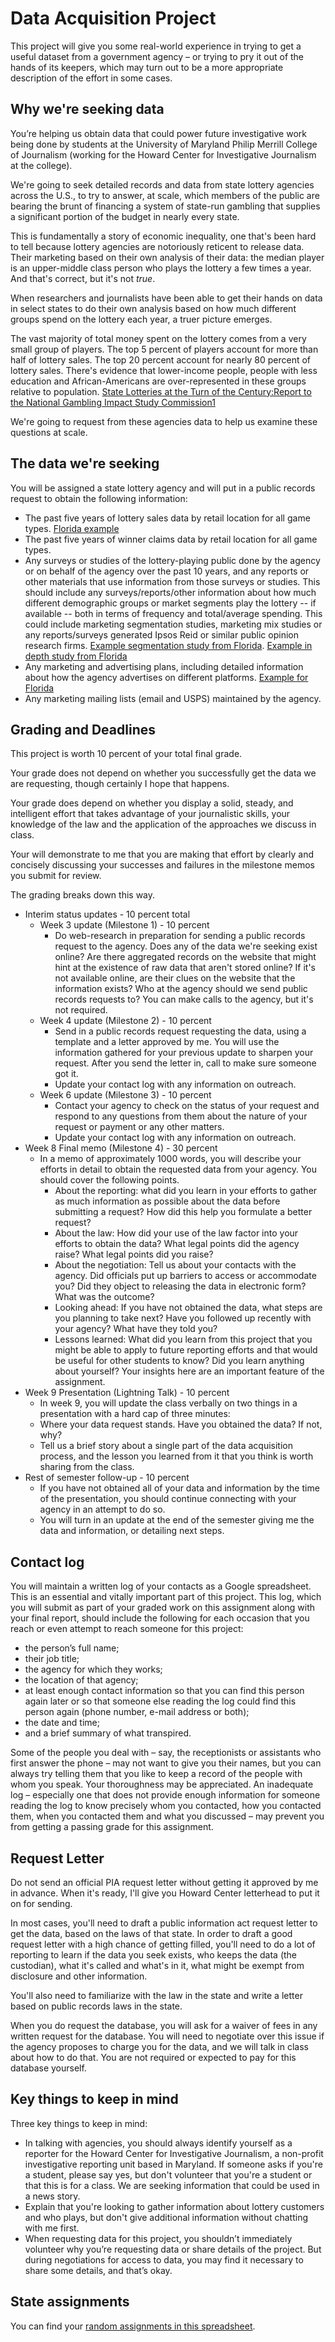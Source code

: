 # Data Acquisition Project

This project will give you some real-world experience in trying to get a useful dataset from a government agency – or trying to pry it out of the hands of its keepers, which may turn out to be a more appropriate description of the effort in some cases.

## Why we're seeking data

You’re helping us obtain data that could power future investigative work being done by students at the University of Maryland Philip Merrill College of Journalism (working for the Howard Center for Investigative Journalism at the college).

We're going to seek detailed records and data from state lottery agencies across the U.S., to try to answer, at scale, which members of the public are bearing the brunt of financing a system of state-run gambling that supplies a significant portion of the budget in nearly every state.  

This is fundamentally a story of economic inequality, one that's been hard to tell because lottery agencies are notoriously reticent to release data.  Their marketing based on their own analysis of their data: the median player is an upper-middle class person who plays the lottery a few times a year. And that's correct, but it's not *true*.

When researchers and journalists have been able to get their hands on data in select states to do their own analysis based on how much different groups spend on the lottery each year, a truer picture emerges. 

The vast majority of total money spent on the lottery comes from a very small group of players.  The top 5 percent of players account for more than half of lottery sales. The top 20 percent account for nearly 80 percent of lottery sales.  There's evidence that lower-income people, people with less education and African-Americans are over-represented in these groups relative to population. [State Lotteries at the Turn of the Century:Report to the National Gambling Impact Study Commission1](https://dukespace.lib.duke.edu/dspace/bitstream/handle/10161/7548/lottrep.pdf?sequence=1&isAllowed=y)

We're going to request from these agencies data to help us examine these questions at scale.


## The data we're seeking

You will be assigned a state lottery agency and will put in a public records request to obtain the following information:
* The past five years of lottery sales data by retail location for all game types. [Florida example](https://docs.google.com/spreadsheets/d/1GB2335u8s6fr2bJXo1vN0bRkWCLKyeLc/edit?rtpof=true)
* The past five years of winner claims data by retail location for all game types.
* Any surveys or studies of the lottery-playing public done by the agency or on behalf of the agency over the past 10 years, and any reports or other materials that use information from those surveys or studies. This should include any surveys/reports/other information about how much different demographic groups or market segments play the lottery -- if available -- both in terms of frequency and total/average spending. This could include marketing segmentation studies, marketing mix studies or any reports/surveys generated Ipsos Reid or similar public opinion research firms. [Example segmentation study from Florida](https://drive.google.com/drive/folders/16tqf8Y5dmWiqAcBXwkrLthKF5jOaXwKp). [Example in depth study from Florida](https://drive.google.com/drive/u/0/folders/16tqf8Y5dmWiqAcBXwkrLthKF5jOaXwKp)
* Any marketing and advertising plans, including detailed information about how the agency advertises on different platforms. [Example for Florida](https://drive.google.com/drive/u/0/folders/16tqf8Y5dmWiqAcBXwkrLthKF5jOaXwKp)
* Any marketing mailing lists (email and USPS) maintained by the agency.    

## Grading and Deadlines

This project is worth 10 percent of your total final grade.

Your grade does not depend on whether you successfully get the data we are requesting, though certainly I hope that happens.  

Your grade does depend on whether you display a solid, steady, and intelligent effort that takes advantage of your journalistic skills, your knowledge of the law and the application of the approaches we discuss in class.  

Your will demonstrate to me that you are making that effort by clearly and concisely discussing your successes and failures in the milestone memos you submit for review.

The grading breaks down this way.

* Interim status updates - 10 percent total
  * Week 3 update (Milestone 1) - 10 percent
    * Do web-research in preparation for sending a public records request to the agency.  Does any of the data we're seeking exist online? Are there aggregated records on the website that might hint at the existence of raw data that aren't stored online? If it's not available online, are their clues on the website that the information exists? Who at the agency should we send public records requests to?  You can make calls to the agency, but it's not required.
  * Week 4 update (Milestone 2) - 10 percent
    * Send in a public records request requesting the data, using a template and a letter approved by me.  You will use the information gathered for your previous update to sharpen your request. After you send the letter in, call to make sure someone got it.
    * Update your contact log with any information on outreach.  
  * Week 6 update (Milestone 3) - 10 percent
    * Contact your agency to check on the status of your request and respond to any questions from them about the nature of your request or payment or any other matters.  
    * Update your contact log with any information on outreach.
* Week 8 Final memo (Milestone 4) - 30 percent
    * In a memo of approximately 1000 words, you will describe your efforts in detail to obtain the requested data from your agency. You should cover the following points.
      * About the reporting: what did you learn in your efforts to gather as much information as possible about the data before submitting a request? How did this help you formulate a better request?
      * About the law: How did your use of the law factor into your efforts to obtain the data?  What legal points did the agency raise?  What legal points did you raise?
      * About the negotiation: Tell us about your contacts with the agency. Did officials put up barriers to access or accommodate you? Did they object to releasing the data in electronic form? What was the outcome?
      * Looking ahead: If you have not obtained the data, what steps are you planning to take next?  Have you followed up recently with your agency? What have they told you?
      * Lessons learned: What did you learn from this project that you might be able to apply to future reporting efforts and that would be useful for other students to know?  Did you learn anything about yourself? Your insights here are an important feature of the assignment.
* Week 9 Presentation (Lightning Talk) - 10 percent
     * In week 9, you will update the class verbally on two things in a presentation with a hard cap of three minutes:
     * Where your data request stands.  Have you obtained the data? If not, why?
     * Tell us a brief story about a single part of the data acquisition process, and the lesson you learned from it that you think is worth sharing from the class.  
* Rest of semester follow-up - 10 percent
    * If you have not obtained all of your data and information by the time of the presentation, you should continue connecting with your agency in an attempt to do so.  
    * You will turn in an update at the end of the semester giving me the data and information, or detailing next steps.  


## Contact log

You will maintain a written log of your contacts as a Google spreadsheet.  This is an essential and vitally important part of this project. This log, which you will submit as part of your graded work on this assignment along with your final report, should include the following for each occasion that you reach or even attempt to reach someone for this project:  

* the person’s full name;
* their job title;
* the agency for which they works;
* the location of that agency;
* at least enough contact information so that you can find this person again later or so that someone else reading the log could find this person again (phone number, e-mail address or both);
* the date and time;
* and a brief summary of what transpired.  

Some of the people you deal with – say, the receptionists or assistants who first answer the phone – may not want to give you their names, but you can always try telling them that you like to keep a record of the people with whom you speak. Your thoroughness may be appreciated.  An inadequate log – especially one that does not provide enough information for someone reading the log to know precisely whom you contacted, how you contacted them, when you contacted them and what you discussed – may prevent you from getting a passing grade for this assignment.

## Request Letter

Do not send an official PIA request letter without getting it approved by me in advance.  When it's ready, I'll give you Howard Center letterhead to put it on for sending.

In most cases, you'll need to draft a public information act request letter to get the data, based on the laws of that state.  In order to draft a good request letter with a high chance of getting filled, you'll need to do a lot of reporting to learn if the data you seek exists, who keeps the data (the custodian), what it's called and what's in it, what might be exempt from disclosure and other information.  

You'll also need to familiarize with the law in the state and write a letter based on public records laws in the state.

When you do request the database, you will ask for a waiver of fees in any written request for the database. You will need to negotiate over this issue if the agency proposes to charge you for the data, and we will talk in class about how to do that. You are not required or expected to pay for this database yourself.

## Key things to keep in mind

Three key things to keep in mind:

* In talking with agencies, you should always identify yourself as a reporter for the Howard Center for Investigative Journalism, a non-profit investigative reporting unit based in Maryland.  If someone asks if you're a student, please say yes, but don't volunteer that you're a student or that this is for a class.  We are seeking information that could be used in a news story.
* Explain that you're looking to gather information about lottery customers and who plays, but don't give additional information without chatting with me first.  
* When requesting data for this project, you shouldn’t immediately volunteer why you’re requesting data or share details of the project.  But during negotiations for access to data, you may find it necessary to share some details, and that’s okay.  


## State assignments

You can find your [random assignments in this spreadsheet](https://docs.google.com/spreadsheets/d/1Jtqc_4zZljEoXokFruVmeOTUhRSLHVSxyjKBWdNnT9A/edit#gid=802602990).

